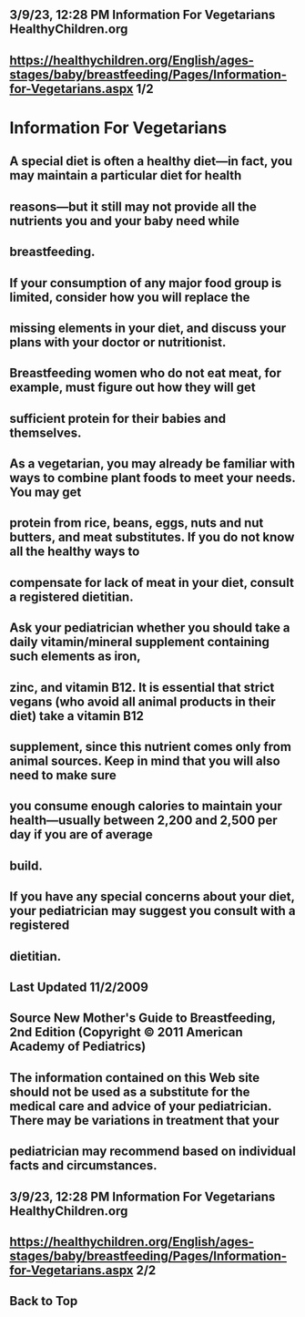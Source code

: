 ## 3/9/23, 12:28 PM Information For Vegetarians HealthyChildren.org 

## https://healthychildren.org/English/ages-stages/baby/breastfeeding/Pages/Information-for-Vegetarians.aspx 1/2 

# Information For Vegetarians 

## A special diet is often a healthy diet—in fact, you may maintain a particular diet for health 

## reasons—but it still may not provide all the nutrients you and your baby need while 

## breastfeeding. 

## If your consumption of any major food group is limited, consider how you will replace the 

## missing elements in your diet, and discuss your plans with your doctor or nutritionist. 

## Breastfeeding women who do not eat meat, for example, must figure out how they will get 

## sufficient protein for their babies and themselves. 

## As a vegetarian, you may already be familiar with ways to combine plant foods to meet your needs. You may get 

## protein from rice, beans, eggs, nuts and nut butters, and meat substitutes. If you do not know all the healthy ways to 

## compensate for lack of meat in your diet, consult a registered dietitian. 

## Ask your pediatrician whether you should take a daily vitamin/mineral supplement containing such elements as iron, 

## zinc, and vitamin B12. It is essential that strict vegans (who avoid all animal products in their diet) take a vitamin B12 

## supplement, since this nutrient comes only from animal sources. Keep in mind that you will also need to make sure 

## you consume enough calories to maintain your health—usually between 2,200 and 2,500 per day if you are of average 

## build. 

## If you have any special concerns about your diet, your pediatrician may suggest you consult with a registered 

## dietitian. 

## Last Updated 11/2/2009 

## Source New Mother's Guide to Breastfeeding, 2nd Edition (Copyright © 2011 American Academy of Pediatrics) 

## The information contained on this Web site should not be used as a substitute for the medical care and advice of your pediatrician. There may be variations in treatment that your 

## pediatrician may recommend based on individual facts and circumstances. 


## 3/9/23, 12:28 PM Information For Vegetarians HealthyChildren.org 

## https://healthychildren.org/English/ages-stages/baby/breastfeeding/Pages/Information-for-Vegetarians.aspx 2/2 

## Back to Top 


